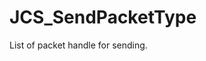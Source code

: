 <!--
   - $File: JCS_SendPacketType.html $
   - $Date: 2018-10-01 20:23:35 $
   - $Revision: $
   - $Creator: Jen-Chieh Shen $
   - $Notice: See LICENSE.txt for modification and distribution information
   -                   Copyright © 2018 by Shen, Jen-Chieh $
-->


<div id="content-header">
  <h1>JCS_SendPacketType</h1>
</div>

<p>
  List of packet handle for sending.
</p>
